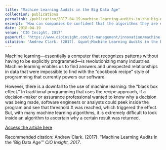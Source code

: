 ```yaml
---
title: "Machine Learning Audits in the Big Data Age"
collection: publications
permalink: /publication/2017-04-19-machine-learning-audits-in-the-big-data-age
excerpt: 'How can companies be confident that the algorithms they are employing are providing the service intended but are not reinforcing policies they did not intend'
date: 2018-04-19
venue: 'CIO Insight, 2017'
paperurl: 'https://www.cioinsight.com/it-management/innovation/machine-learning-audits-in-the-big-data-age.html'
citation: 'Andrew Clark. (2017). &quot;Machine Learning Audits in the Big Data Age&quot; <i>CIO Insight, 2017</i>.'
---
```

Machine learning—essentially a computer that recognizes patterns without having to be explicitly programmed—is revolutionizing many industries. Machine learning enables us to find answers and unexpected relationships in data that were impossible to find with the “cookbook recipe” style of programming that currently powers our software.

However, there is a downfall to the use of machine learning: the “black box effect.” In traditional programming that uses the recipe approach, if a decision-maker or assurance professional wanted to know why a decision was being made, software engineers or analysts could peek inside the program and see that threshold X was reached, which triggered the effect. But, with many machine learning algorithms, it is extremely difficult to look inside an algorithm to ascertain why a certain result was returned.

[Access the article here](https://www.cioinsight.com/it-management/innovation/machine-learning-audits-in-the-big-data-age.html)

Recommended citation: Andrew Clark. (2017). "Machine Learning Audits in the 'Big Data Age'" <i>CIO Insight, 2017</i>.
